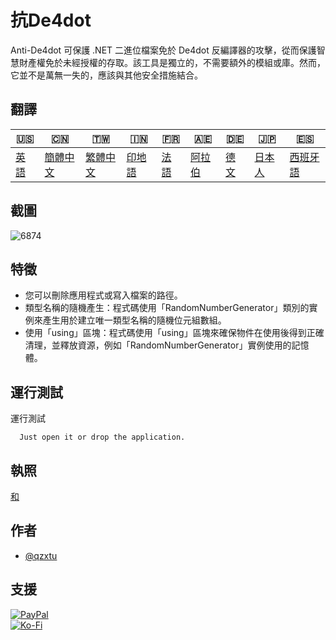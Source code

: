 # 抗De4dot

Anti-De4dot 可保護 .NET 二進位檔案免於 De4dot 反編譯器的攻擊，從而保護智慧財產權免於未經授權的存取。該工具是獨立的，不需要額外的模組或庫。然而，它並不是萬無一失的，應該與其他安全措施結合。

## 翻譯

| 🇺🇸            | 🇨🇳                    | 🇹🇼                    | 🇮🇳                | 🇫🇷               | 🇦🇪                | 🇩🇪               | 🇯🇵                | 🇪🇸                 |
| --------------- | ----------------------- | ----------------------- | ------------------- | ------------------ | ------------------- | ------------------ | ------------------- | -------------------- |
| [英語](README.md) | [簡體中文](README.zh-CN.md) | [繁體中文](README.zh-TW.md) | [印地語](README.hi.md) | [法語](README.fr.md) | [阿拉伯](README.ar.md) | [德文](README.de.md) | [日本人](README.ja.md) | [西班牙語](README.es.md) |

## 截圖

![6874](https://github.com/qzxtu/Anti-De4dot/assets/69091361/0a750eb0-44e3-4d15-a799-16382325b8e8)

## 特徵

-   您可以刪除應用程式或寫入檔案的路徑。
-   類型名稱的隨機產生：程式碼使用「RandomNumberGenerator」類別的實例來產生用於建立唯一類型名稱的隨機位元組數組。
-   使用「using」區塊：程式碼使用「using」區塊來確保物件在使用後得到正確清理，並釋放資源，例如「RandomNumberGenerator」實例使用的記憶體。

## 運行測試

運行測試

```text
  Just open it or drop the application.
```

## 執照

[和](https://choosealicense.com/licenses/mit/)

## 作者

-   [@qzxtu](https://www.github.com/qzxtu)

## 支援

[![PayPal](https://img.shields.io/badge/PayPal-00457C?style=for-the-badge&logo=paypal&logoColor=white)](https://paypal.me/nova355killer)  
[![Ko-Fi](https://img.shields.io/badge/kofi-00457C?style=for-the-badge&logo=ko-fi&logoColor=white)](https://ko-fi.com/nova355)
